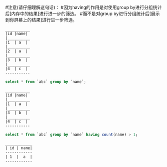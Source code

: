 #注意(请仔细理解这句话)：
#因为having的作用是对使用group by进行分组统计后[内存中的结果]进行进一步的筛选。
#而不是对group by进行分组统计后[展示到你屏幕上的结果]进行进一步筛选。 
```
___________
|id |name|
|__________
|1	| a  |
|__________
|2	| a  |
|__________
|3	| b  |
|__________
|4	| c  |
-----------
```

```sql
select * from `abc` group by `name`;  
```
```
___________
|id |name|
|__________
|1	| a  |
|__________
|3	| b  |
|__________
|4	| c  |
-----------
```




```sql
select * from `abc` group by `name` having count(name) > 1;
```
```
____________
| id | name|
------------
| 1  |  a  |
------------
```

